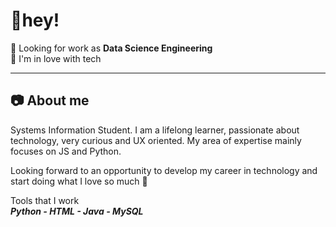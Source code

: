 # 🚀hey!

💼 Looking for work as **Data Science Engineering**<br />
💚 I'm in love with tech
_____________________________________________________________________________________________________________________________________________________________________________________________________________________________________________________
## 📷 About me
Systems Information Student. I am a lifelong learner, passionate about technology, very curious and UX oriented. My area of expertise mainly focuses on JS and Python.

Looking forward to an opportunity to develop my career in technology and start doing what I love so much 🤍

Tools that I work <br />
**_Python - HTML - Java - MySQL_**

